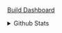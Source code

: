 [Build Dashboard](https://meercode.io/public/dashboard/31c4d207e81924cc755689b347e5aff3:95255c76f8a4153fbd10ba87b95312b2ba9750ea8e3e57786821b49d9d2c8f44a685f5d26ca4811bd169ea558fc5f576)

<details>
  <summary>Github Stats</summary>
  <div>
    <p align="center">
      <a href="https://github.com/frimtec">
        <img src="https://github-readme-stats.vercel.app/api?username=frimtec&show_icons=true&theme=transparent">
      </a>
    </p>
    <p align="center">
      <a href="https://github.com/frimtec">
        <img src="https://github-readme-stats.vercel.app/api/top-langs/?username=frimtec&theme=transparent">
      </a>
    </p>
  </div>
</details>
